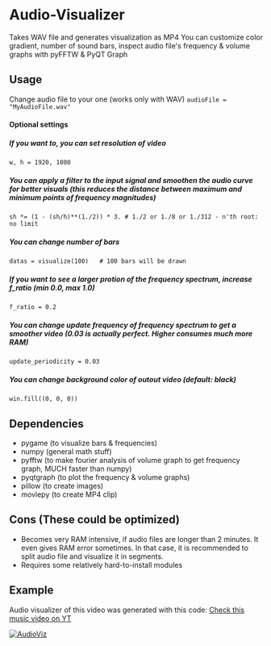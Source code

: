# Audio-Visualizer
Takes WAV file and generates visualization as MP4
You can customize color gradient, number of sound bars, inspect audio file's frequency & volume graphs with pyFFTW & PyQT Graph

## Usage
Change audio file to your one (works only with WAV)
`audioFile = "MyAudioFile.wav"`

#### Optional settings
##### If you want to, you can set resolution of video
`w, h = 1920, 1080`
##### You can apply a filter to the input signal and smoothen the audio curve for better visuals (this reduces the distance between maximum and minimum points of frequency magnitudes)
`sh *= (1 - (sh/h)**(1./2)) * 3. # 1./2 or 1./8 or 1./312 - n'th root: no limit`
##### You can change number of bars
`datas = visualize(100)   # 100 bars will be drawn`
##### If you want to see a larger protion of the frequency spectrum, increase f_ratio (min 0.0, max 1.0)
`f_ratio = 0.2`
##### You can change update frequency of frequency spectrum to get a smoother video (0.03 is actually perfect. Higher consumes much more RAM)
`update_periodicity = 0.03`
##### You can change background color of outout video (default: black)
`win.fill((0, 0, 0))`


## Dependencies
* pygame (to visualize bars & frequencies)
* numpy (general math stuff)
* pyfftw (to make fourier analysis of volume graph to get frequency graph, MUCH faster than numpy)
* pyqtgraph (to plot the frequency & volume graphs)
* pillow (to create images)
* moviepy (to create MP4 clip)


## Cons (These could be optimized)
* Becomes very RAM intensive, if audio files are longer than 2 minutes. It even gives RAM error sometimes. In that case, it is recommended to split audio file and visualize it in segments.
* Requires some relatively hard-to-install modules

## Example
Audio visualizer of this video was generated with this code: [Check this music video on YT](https://youtu.be/N-Rm6iH-QhA)

[![AudioViz](https://i.imgur.com/FZt0nNn.png)](https://youtu.be/N-Rm6iH-QhA "AudioViz - Click to Watch!")

